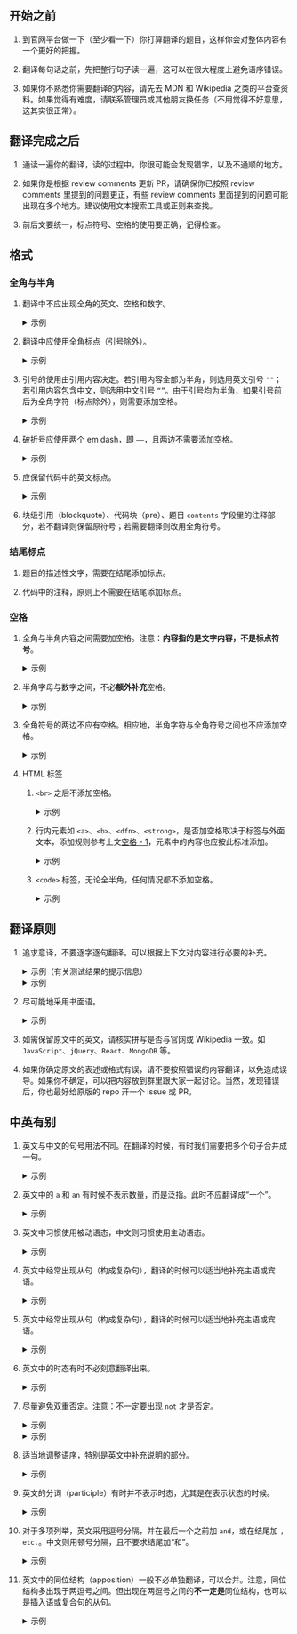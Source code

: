 ## 开始之前
1. 到官网平台做一下（至少看一下）你打算翻译的题目，这样你会对整体内容有一个更好的把握。

2. 翻译每句话之前，先把整行句子读一遍，这可以在很大程度上避免语序错误。

3. 如果你不熟悉你需要翻译的内容，请先去 MDN 和 Wikipedia 之类的平台查资料。如果觉得有难度，请联系管理员或其他朋友换任务（不用觉得不好意思，这其实很正常）。

## 翻译完成之后
1. 通读一遍你的翻译，读的过程中，你很可能会发现错字，以及不通顺的地方。

2. 如果你是根据 review comments 更新 PR，请确保你已按照 review comments 里提到的问题更正，有些 review comments 里面提到的问题可能出现在多个地方。建议使用文本搜索工具或正则来查找。

3. 前后文要统一，标点符号、空格的使用要正确，记得检查。

## 格式
### 全角与半角
1. 翻译中不应出现全角的英文、空格和数字。

    <details><summary>示例</summary>

    :smiley: `现在我们开始学习 CSS`  
    :slightly_frowning_face: `现在我们开始学习　CSS`  
    :slightly_frowning_face: `现在我们开始学习ＣＳＳ`  

    </details>

2. 翻译中应使用全角标点（引号除外）。

    <details><summary>示例</summary>

    :smiley: `我们需要写一个函数，让它返回这两个数字间所有数字（包含这两个数字）的总和。`  
    :slightly_frowning_face: `我们需要写一个函数,让它返回这两个数字间所有数字(包含这两个数字)的总和.`  

    </details>

3. 引号的使用由引用内容决定。若引用内容全部为半角，则选用英文引号 `""`；若引用内容包含中文，则选用中文引号 `“”`。由于引号均为半角，如果引号前后为全角字符（标点除外），则需要添加空格。

    <details><summary>示例</summary>

    :smiley: `请使用 “弹性盒子”（flexbox）调整元素的布局。`  
    :smiley: `在 package.json 文件中应该有 "mongodb" 依赖`  
    :slightly_frowning_face: `请使用"弹性盒子"（flexbox）调整元素的布局。`  

    </details>

4. 破折号应使用两个 em dash，即 `——`，且两边不需要添加空格。

    <details><summary>示例</summary>

    :smiley: `有一种更好的方法——使用<code>repeat</code>。`  
    :slightly_frowning_face: `有一种更好的方法 —— 使用<code>repeat</code>。`  
    :slightly_frowning_face: `有一种更好的方法————使用<code>repeat</code>。`  

    </details>

5. 应保留代码中的英文标点。

    <details><summary>示例</summary>

    :smiley: `使用<code>Math.min()</code>来获取两数中较小的数。`  
    :slightly_frowning_face: `使用<code>Math。min（）</code>来获取两数中较小的数。`  

    </details>

6. 块级引用（blockquote）、代码块（pre）、题目 `contents` 字段里的注释部分，若不翻译则保留原符号；若需要翻译则改用全角符号。

### 结尾标点
1. 题目的描述性文字，需要在结尾添加标点。

2. 代码中的注释，原则上不需要在结尾添加标点。

### 空格
1. 全角与半角内容之间需要加空格。注意：**内容指的是文字内容，不是标点符号**。

    <details><summary>示例</summary>

    :smiley: `为下列项目添加 CSS 属性`  
    :smiley: `返回值是一个长度为 2 的数组`  
    :slightly_frowning_face: `JavaScript是一种语言`  

    </details>

2. 半角字母与数字之间，不必**额外补充**空格。

    <details><summary>示例</summary>

    :smiley: `CSS3`  
    :slightly_frowning_face: `CSS 3`  

    </details>

3. 全角符号的两边不应有空格。相应地，半角字符与全角符号之间也不应添加空格。

    <details><summary>示例</summary>

    :smiley: `它接收一个查询的 document（一个 JSON 对象）作为参数。`  
    :smiley: `使用弹性盒子（flexbox）`  
    :slightly_frowning_face: `使用弹性盒子（ flexbox ）`  
    :slightly_frowning_face: `它的值应为 10 。`  

    </details>

4. HTML 标签
    1. `<br>` 之后不添加空格。

        <details><summary>示例</summary>

        :smiley: `注意<br>以下代码……`  

        </details>

    2. 行内元素如 `<a>`、`<b>`、`<dfn>`、`<strong>`，是否加空格取决于标签与外面文本，添加规则参考上文[空格 - 1](#空格)，元素中的内容也应按此标准添加。

        <details><summary>示例</summary>

        :smiley: `请参考 <a href='xxx'>Mongoose 文档</a>获取帮助。`  
        :slightly_frowning_face: `父级元素叫做<dfn>container</dfn>`  

        </details>

    3. `<code>` 标签，无论全半角，任何情况都不添加空格。

        <details><summary>示例</summary>

        :smiley: `使用<code>mongoose.connect</code>命令来连接数据库。`  

        </details>

## 翻译原则
1. 追求意译，不要逐字逐句翻译。可以根据上下文对内容进行必要的补充。

    <details><summary>示例（有关测试结果的提示信息）</summary>
    原文：`You can return the array with its elements in any order.`

    :slightly_frowning_face: `你可以返回一个数组，这个数组中的元素顺序无所谓`  
    :slightly_frowning_face: `你可以返回一个元素有任意顺序的数组`  
    :smiley: `返回数组中的元素顺序不会影响测试结果`  

    </details>

    <details><summary>示例</summary>
    原文：`JavaScript is important, well, you know.`

    :slightly_frowning_face: `JavaScript 很重要，那么，你知道的。`  
    :smiley: `你知道的，JavaScript 很重要。`  
    :smiley: `JavaScript 很重要，你懂的。`  

    </details>

2. 尽可能地采用书面语。

    <details><summary>示例</summary>
    原文：`Learning JavaScript is fun!`

    :slightly_frowning_face: `学 JavaScript 真的太好玩儿了！`  
    :smiley: `学 JavaScript 很有趣！`  

    </details>

3. 如需保留原文中的英文，请核实拼写是否与官网或 Wikipedia 一致。如 `JavaScript`、`jQuery`、`React`、`MongoDB` 等。

4. 如果你确定原文的表述或格式有误，请不要按照错误的内容翻译，以免造成误导。如果你不确定，可以把内容放到群里跟大家一起讨论。当然，发现错误后，你也最好给原版的 repo 开一个 issue 或 PR。

## 中英有别
1. 英文与中文的句号用法不同。在翻译的时候，有时我们需要把多个句子合并成一句。

    <details><summary>示例</summary>
    原文：`JavaScript is a high-level, interpreted programming language. It is a language which is also characterized as dynamic and weakly typed.`

    :slightly_frowning_face: `JavaScript 是一种高级、解释型的编程语言。它有动态和弱类型的特点。`  
    :smiley: `JavaScript 是一种动态、弱类型、解释型的高级编程语言。`  

    </details>

2. 英文中的 `a` 和 `an` 有时候不表示数量，而是泛指。此时不应翻译成“一个”。

    <details><summary>示例</summary>
    原文：`Use CSS to position an element in a flexible way.`

    :slightly_frowning_face: `以一种灵活的方式使用 CSS 去布局一个元素。`  
    :smiley: `灵活地使用 CSS 布局元素。`  

    </details>

3. 英文中习惯使用被动语态，中文则习惯使用主动语态。

    <details><summary>示例</summary>
    原文：`The direction that child items are arranged is called the main axis.`

    :slightly_frowning_face: `子元素排列的方向被称为主轴。`  
    :smiley: `子元素排列的方向叫做主轴。`  

    </details>

4. 英文中经常出现从句（构成复杂句），翻译的时候可以适当地补充主语或宾语。

    <details><summary>示例</summary>
    原文：`Media Queries are a new technique introduced in CSS3 that change the presentation of content based on different viewport sizes.`

    :slightly_frowning_face: `媒体查询是 CSS3 中引入的一项可以根据不同的可视窗口大小来显示不同布局的新技术。`  
    :smiley: `媒体查询是 CSS3 中引入的一项新技术，它可以根据不同的可视窗口大小来调整页面布局。`  

    </details>

4. 英文中经常出现从句（构成复杂句），翻译的时候可以适当地补充主语或宾语。

    <details><summary>示例</summary>
    原文：`Media Queries are a new technique introduced in CSS3 that change the presentation of content based on different viewport sizes.`

    :slightly_frowning_face: `媒体查询是 CSS3 中引入的一项可以根据不同的可视窗口大小来显示不同布局的新技术。`  
    :smiley: `媒体查询是 CSS3 中引入的一项新技术，它可以根据不同的可视窗口大小来调整页面布局。`  

    </details>

5. 英文中的时态有时不必刻意翻译出来。

    <details><summary>示例</summary>
    原文：`The lowest number will not always come first.`

    :slightly_frowning_face: `最小的数将不会总是出现在数组的第一个元素。`  
    :smiley: `较小数不一定总是出现在数组的第一个元素。`  

    </details>

6. 尽量避免双重否定。注意：不一定要出现 `not` 才是否定。

    <details><summary>示例</summary>
    原文：`There isn't no other way.`

    :slightly_frowning_face: `并不是没有其他办法。`  
    :smiley: `总会有其他办法的。`  

    </details>

    <details><summary>示例</summary>
    原文：`Few people would not like to do it.`

    :slightly_frowning_face: `一些人会不愿意做这件事。`  
    :slightly_frowning_face: `很少有人会不愿意做这件事。`  
    :smiley: `大部分人都愿意做这件事。`  

    </details>

7. 适当地调整语序，特别是英文中补充说明的部分。

    <details><summary>示例</summary>
    原文：`HTML and CSS, constructs the web page together with JavaScript.`

    :slightly_frowning_face: `HTML 和 CSS，一起构成了页面，与 JavaScript 一起。`  
    :smiley: `HTML、CSS 与 JavaScript 一同构成页面。`  

    </details>

8. 英文的分词（participle）有时并不表示时态，尤其是在表示状态的时候。

    <details><summary>示例</summary>
    原文：`Once done, you may continue to the next challenge.`

    :slightly_frowning_face: `当现在的挑战被完成了，你就可以继续做下一个了。`  
    :smiley: `完成当前的挑战之后，你就可以继续做下一个了。`  

    </details>

9. 对于多项列举，英文采用逗号分隔，并在最后一个之前加 `and`，或在结尾加 `, etc.`。中文则用顿号分隔，且不要求结尾加“和”。

    <details><summary>示例</summary>
    原文：`HTML, CSS and JavaScript are fundamental knowledge for web developers.`

    :slightly_frowning_face: `HTML，CSS 和 JavaScript 是前端开发的基础。`  
    :smiley: `HTML、CSS、JavaScript 是前端开发的基础。`  

    </details>

10. 英文中的同位结构（apposition）一般不必单独翻译，可以合并。注意，同位结构多出现于两逗号之间。但出现在两逗号之间的**不一定是**同位结构，也可以是插入语或复合句的从句。

    <details><summary>示例</summary>
    原文：`My instructor, John, is a nice guy.`

    :slightly_frowning_face: `我的导师，约翰，是个好人。`  
    :smiley: `我的导师约翰是个好人。`  


    </details>

